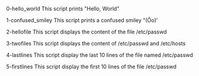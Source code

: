 0-hello_world
This script prints "Hello, World"

1-confused_smiley
This script prints a confused smiley  "(Ôo)'

2-hellofile
This script displays the content of the file /etc/passwd

3-twofiles
This script displays the content of /etc/passwd and /etc/hosts

4-lastlines
This script display the last 10 lines of the file named /etc/passwd

5-firstlines
This script display the first 10 lines of the file /etc/passwd
